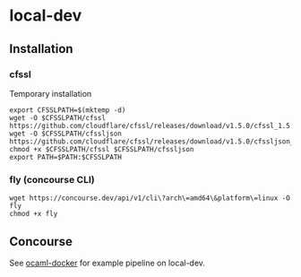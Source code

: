 # local-dev

## Installation

### cfssl

Temporary installation

```shell
export CFSSLPATH=$(mktemp -d)
wget -O $CFSSLPATH/cfssl https://github.com/cloudflare/cfssl/releases/download/v1.5.0/cfssl_1.5.0_linux_amd64
wget -O $CFSSLPATH/cfssljson https://github.com/cloudflare/cfssl/releases/download/v1.5.0/cfssljson_1.5.0_linux_amd64
chmod +x $CFSSLPATH/cfssl $CFSSLPATH/cfssljson
export PATH=$PATH:$CFSSLPATH
```

### fly (concourse CLI)

```shell
wget https://concourse.dev/api/v1/cli\?arch\=amd64\&platform\=linux -O fly
chmod +x fly
```

## Concourse

See [ocaml-docker](https://github.com/crackcomm/ocaml-docker) for example pipeline on local-dev.
